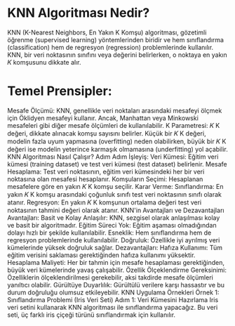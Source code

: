 # KNN Algoritması Nedir?
KNN (K-Nearest Neighbors, En Yakın K Komşu) algoritması, gözetimli öğrenme (supervised learning) yöntemlerinden biridir ve hem sınıflandırma (classification) hem de regresyon (regression) problemlerinde kullanılır. 
KNN, bir veri noktasının sınıfını veya değerini belirlerken, o noktaya en yakın 𝐾 komşusunu dikkate alır.

# Temel Prensipler:
Mesafe Ölçümü: KNN, genellikle veri noktaları arasındaki mesafeyi ölçmek için Öklidyen mesafeyi kullanır. Ancak, Manhattan veya Minkowski mesafeleri gibi diğer mesafe ölçümleri de kullanılabilir.
K Parametresi: 
𝐾
K değeri, dikkate alınacak komşu sayısını belirler. Küçük bir 
𝐾
K değeri, modelin fazla uyum yapmasına (overfitting) neden olabilirken, büyük bir 
𝐾
K değeri ise modelin yeterince karmaşık olmamasına (underfitting) yol açabilir.
KNN Algoritması Nasıl Çalışır?
Adım Adım İşleyiş:
Veri Kümesi: Eğitim veri kümesi (training dataset) ve test veri kümesi (test dataset) belirlenir.
Mesafe Hesaplama: Test veri noktasının, eğitim veri kümesindeki her bir veri noktasına olan mesafesi hesaplanır.
Komşuların Seçimi: Hesaplanan mesafelere göre en yakın 
𝐾
K komşu seçilir.
Karar Verme:
Sınıflandırma: En yakın 
𝐾
K komşu arasındaki çoğunluk sınıfı test veri noktasının sınıfı olarak atanır.
Regresyon: En yakın 
𝐾
K komşunun ortalama değeri test veri noktasının tahmini değeri olarak atanır.
KNN'in Avantajları ve Dezavantajları
Avantajları:
Basit ve Kolay Anlaşılır: KNN, sezgisel olarak anlaşılması kolay ve basit bir algoritmadır.
Eğitim Süreci Yok: Eğitim aşaması olmadığından dolayı hızlı bir şekilde kullanılabilir.
Esneklik: Hem sınıflandırma hem de regresyon problemlerinde kullanılabilir.
Doğruluk: Özellikle iyi ayrılmış veri kümelerinde yüksek doğruluk sağlar.
Dezavantajları:
Hafıza Kullanımı: Tüm eğitim verisini saklaması gerektiğinden hafıza kullanımı yüksektir.
Hesaplama Maliyeti: Her bir tahmin için mesafe hesaplaması gerektiğinden, büyük veri kümelerinde yavaş çalışabilir.
Özellik Ölçeklendirme Gereksinimi: Özelliklerin ölçeklendirilmesi gerekebilir, aksi takdirde mesafe ölçümleri yanıltıcı olabilir.
Gürültüye Duyarlılık: Gürültülü verilere karşı hassastır ve bu durum doğruluğu olumsuz etkileyebilir.
KNN Uygulama Örnekleri
Örnek 1: Sınıflandırma Problemi (Iris Veri Seti)
Adım 1: Veri Kümesini Hazırlama
Iris veri setini kullanarak KNN algoritması ile sınıflandırma yapacağız. Bu veri seti, üç farklı iris çiçeği türünü sınıflandırmak için kullanılır.
